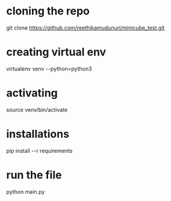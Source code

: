 # cloning the repo

git clone https://github.com/reethikamudunuri/minicube_test.git

# creating virtual env
virtualenv venv --python=python3

# activating
source venv/bin/activate

# installations
pip install --r requirements

# run the file
python main.py
